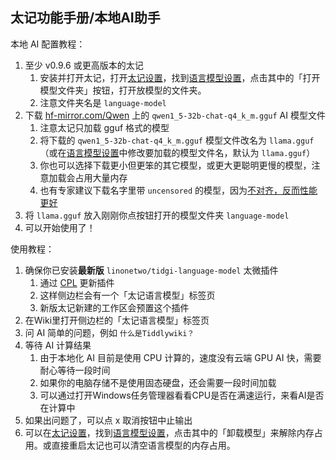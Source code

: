 太记功能手册/本地AI助手
-------------

本地 AI 配置教程：

1.  至少 v0.9.6 或更高版本的太记
    1.  安装并打开太记，打开[太记设置](https://tidgi.fun/%E5%A4%AA%E8%AE%B0%E8%AE%BE%E7%BD%AE)，找到[语言模型设置](https://tidgi.fun/%E8%AF%AD%E8%A8%80%E6%A8%A1%E5%9E%8B%E8%AE%BE%E7%BD%AE)，点击其中的「打开模型文件夹」按钮，打开放模型的文件夹。
    2.  注意文件夹名是 `language-model`
2.  下载 [hf-mirror.com/Qwen](https://hf-mirror.com/Qwen/Qwen1.5-32B-Chat-GGUF/tree/main) 上的 `qwen1_5-32b-chat-q4_k_m.gguf` AI 模型文件
    1.  注意太记只加载 gguf 格式的模型
    2.  将下载的 `qwen1_5-32b-chat-q4_k_m.gguf` 模型文件改名为 `llama.gguf` （或在[语言模型设置](https://tidgi.fun/%E8%AF%AD%E8%A8%80%E6%A8%A1%E5%9E%8B%E8%AE%BE%E7%BD%AE)中修改要加载的模型文件名，默认为 `llama.gguf`）
    3.  你也可以选择下载更小但更笨的其它模型，或更大更聪明更慢的模型，注意加载会占用大量内存
    4.  也有专家建议下载名字里带 `uncensored` 的模型，因为[不对齐，反而性能更好](https://www.51cto.com/article/757320.html)
3.  将 `llama.gguf` 放入刚刚你点按钮打开的模型文件夹 `language-model`
4.  可以开始使用了！

使用教程：

1.  确保你已安装**最新版** `linonetwo/tidgi-language-model` 太微插件
    1.  通过 [CPL](https://tw-cn.netlify.app/) 更新插件
    2.  这样侧边栏会有一个「太记语言模型」标签页
    3.  新版太记新建的工作区会预置这个插件
2.  在Wiki里打开侧边栏的「太记语言模型」标签页
3.  问 AI 简单的问题，例如 `什么是Tiddlywiki？`
4.  等待 AI 计算结果
    1.  由于本地化 AI 目前是使用 CPU 计算的，速度没有云端 GPU AI 快，需要耐心等待一段时间
    2.  如果你的电脑存储不是使用固态硬盘，还会需要一段时间加载
    3.  可以通过打开Windows任务管理器看看CPU是否在满速运行，来看AI是否在计算中
5.  如果出问题了，可以点 x 取消按钮中止输出
6.  可以在[太记设置](https://tidgi.fun/%E5%A4%AA%E8%AE%B0%E8%AE%BE%E7%BD%AE)，找到[语言模型设置](https://tidgi.fun/%E8%AF%AD%E8%A8%80%E6%A8%A1%E5%9E%8B%E8%AE%BE%E7%BD%AE)，点击其中的「卸载模型」来解除内存占用。或直接重启太记也可以清空语言模型的内存占用。